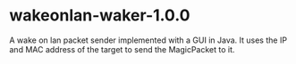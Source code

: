 # wakeonlan-waker-1.0.0

A wake on lan packet sender implemented with a GUI in Java. It uses the IP and MAC address of the target to send the MagicPacket to it.
